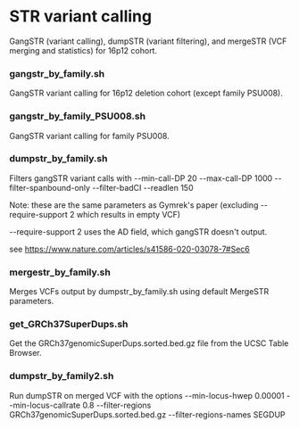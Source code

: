 # STR variant calling
GangSTR (variant calling), dumpSTR (variant filtering), and mergeSTR (VCF merging and statistics) for 16p12 cohort.

### gangstr_by_family.sh

GangSTR variant calling for 16p12 deletion cohort (except family PSU008).

### gangstr_by_family_PSU008.sh

GangSTR variant calling for family PSU008.

### dumpstr_by_family.sh

Filters gangSTR variant calls with --min-call-DP 20	--max-call-DP 1000	--filter-spanbound-only	--filter-badCI	--readlen 150

Note: these are the same parameters as Gymrek's paper (excluding --require-support 2 which results in empty VCF)

--require-support 2 uses the AD field, which gangSTR doesn't output.

see https://www.nature.com/articles/s41586-020-03078-7#Sec6

### mergestr_by_family.sh

Merges VCFs output by dumpstr_by_family.sh using default MergeSTR parameters.

### get_GRCh37SuperDups.sh

Get the GRCh37genomicSuperDups.sorted.bed.gz file from the UCSC Table Browser.

### dumpstr_by_family2.sh

Run dumpSTR on merged VCF with the options --min-locus-hwep 0.00001 --min-locus-callrate 0.8 --filter-regions GRCh37genomicSuperDups.sorted.bed.gz	--filter-regions-names SEGDUP
